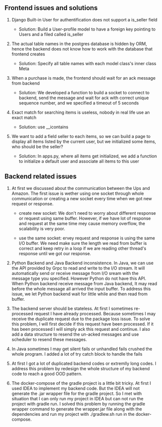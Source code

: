 ## Frontend issues and solutions

1. Django Built-in User for authentification does not support a is_seller field
    - Solution: Build a User-profile model to have a foreign key pointing to Users and a filed called is_seller

2. The actual table names in the postgres database is hidden by ORM, hence the backend does not know how to work with the database that frontend creates
    - Solution: Specify all table names with each model class's inner class Meta

3. When a purchase is made, the frontend should wait for an ack message from backend
    - Solution: We developed a function to build a socket to connect to backend, send the message and wait for ack with correct unique sequence number, and we specified a timeout of 5 seconds

4. Exact match for searching items is useless, nobody in real life use an exact match
    - Solution: use __icontains

5. We want to add a field seller to each items, so we can build a page to display all items listed by the current user, but we initialized some items, who should be the seller?
    - Solution: In apps.py, where all items get initialized, we add a function to initialize a default user and associate all items to this user

## Backend related issues

1. At first we discussed about the communication between the Ups and Amazon. The first issue is wether using one socket through whole communication or creating a new socket every time when we got new request or response. 
    - create new socket: We don't need to worry about different response or request using same buffer. However, if we have lot of response and request at the same time mey cause memory overflow, the scalability is very poor.

    - use the same socket: ervey request and response is using the same I/O buffer. We need make sure the length we read from buffer is correct and keep retry in a loop if we are reading other thread's response until we got our response.

2. Python Backend and Java Backend inconsistence. In Java, we can use the API provided by Grpc to read and write to the I/O stream. It will automatically send or receive message from I/O sream with the message type you specified. However Python do not have this API. When Python backend receive message from Java backend, It may read before the whole message all arrived the input buffer. To address this issue, we let Python backend wait for little while and then read from buffer.

3. The backend server should be stateless. At first I sometimes re-processed request I have already processed. Because sometimes I may receive the duplicate request due to the package loss issue. To solve this problem, I will first decide if this request have been processed. If it has been processed I will simply ack this request and continue. I also add a data structure to resend the un-acked messages and use scheduler to resend these messages.

4. In Java sometimes I may get silent fails or unhandled fails crushed the whole program. I added a lot of try catch block to handle the fails

5. At first I got a lot of duplicated backend codes or extremlly long codes. I address this problem by redesign the whole structure of my backend code to reach a good OOD pattern.

6. The docker-compose of the gradle project is a little bit tricky. At first I used IDEA to implement my backend code. But the IDEA will not generate the .jar wrapper file for the gradle project. So I met with situation that I can only run my project in IDEA but can not run the project with gradle run. I solved this problem by running the gradle wrapper command to generate the wrapper.jar file along with the dependencies and run my project with ./gradlew.sh run in the docker-compose.